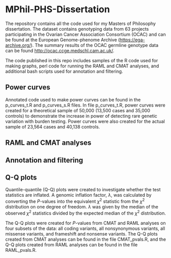 # MPhil-PHS-Dissertation

The repository contains all the code used for my Masters of Philosophy dissertation. The dataset contains genotyping data from 63 projects participating in the Ovarian Cancer Association Consortium (OCAC) and can be found at the European Genome-phenome Archive (https://ega-archive.org/). The summary results of the OCAC germline genotype data can be found http://ocac.ccge.medschl.cam.ac.uk/.

The code published in this repo includes samples of the R code used for making graphs, perl code for running the RAML and CMAT analyses, and additional bash scripts used for annotation and filtering.

## Power curves

Annotated code used to make power curves can be found in the p_curves_t.R and p_curves_s.R files. In file p_curves_t.R, power curves were created for a theoretical sample of 50,000 (13,500 cases and 35,000 controls) to demonstrate the increase in power of detecting rare genetic variation with burden testing. Power curves were also created for the actual sample of 23,564 cases and 40,138 controls. 

## RAML and CMAT analyses



## Annotation and filtering



## Q-Q plots

Quantile-quantile (Q-Q) plots were created to investigate whether the test statistics are inflated. A genomic inflation factor, $\lambda$, was calculated by converting the *P*-values into the equivalent  $χ^2$  statistic from the $χ^2$ distribution on one degree of freedom. $\lambda$ was given by the median of the observed $χ^2$ statistics divided by the expected median of the $χ^2$ distribution. 

The Q-Q plots were created for *P*-values from CMAT and RAML analyses on four subsets of the data: all coding variants, all nonsynonymous variants, all missense variants, and frameshift and nonsense variants. The Q-Q plots created from CMAT analyses can be found in the file CMAT_pvals.R, and the Q-Q plots created from RAML analyses can be found in the file RAML_pvals.R.

